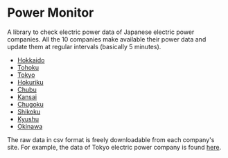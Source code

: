 ﻿# Power Monitor

A library to check electric power data of Japanese electric power companies. All the 10 companies make available their power data and update them at regular intervals (basically 5 minutes).

 - [Hokkaido](http://www.hepco.co.jp/)
 - [Tohoku](http://www.tohoku-epco.co.jp/)
 - [Tokyo](http://www.tepco.co.jp/)
 - [Hokuriku](http://www.rikuden.co.jp/)
 - [Chubu](https://www.chuden.co.jp/)
 - [Kansai](http://www.kepco.co.jp/)
 - [Chugoku](http://www.energia.co.jp/)
 - [Shikoku](http://www.yonden.co.jp/)
 - [Kyushu](http://www.kyuden.co.jp/)
 - [Okinawa](http://www.okiden.co.jp/)

The raw data in csv format is freely downloadable from each company's site. For example, the data of Tokyo electric power company is found [here](http://www.tepco.co.jp/en/forecast/html/index-e.html).
